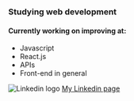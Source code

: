 ### Studying web development
#### Currently working on improving at:
- Javascript
- React.js
- APIs
- Front-end in general

![Linkedin logo](https://cdn-icons-png.flaticon.com/512/174/174857.png) [My Linkedin page](https://www.linkedin.com/in/valtteri-karppinen/)

<!--
**valtterii/valtterii** is a ✨ _special_ ✨ repository because its `README.md` (this file) appears on your GitHub profile.

Here are some ideas to get you started:

- 🔭 I’m currently working on ...
- 🌱 I’m currently learning ...
- 👯 I’m looking to collaborate on ...
- 🤔 I’m looking for help with ...
- 💬 Ask me about ...
- 📫 How to reach me: ...
- 😄 Pronouns: ...
- ⚡ Fun fact: ...
-->
